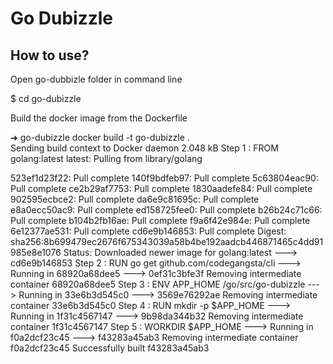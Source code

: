 Go Dubizzle 
===========


How to use?
-----------

Open go-dubbizle folder in command line

$  cd go-dubizzle

Build the docker image from the Dockerfile

➜  go-dubizzle  docker build -t go-dubizzle .  
Sending build context to Docker daemon 2.048 kB
Step 1 : FROM golang:latest
latest: Pulling from library/golang

523ef1d23f22: Pull complete 
140f9bdfeb97: Pull complete 
5c63804eac90: Pull complete 
ce2b29af7753: Pull complete 
1830aadefe84: Pull complete 
902595ecbce2: Pull complete 
da6e9c81695c: Pull complete 
e8a0ecc50ac9: Pull complete 
ed158725fee0: Pull complete 
b26b24c71c66: Pull complete 
b104b2fb16ae: Pull complete 
f9a6f42e984e: Pull complete 
6e12377ae531: Pull complete 
cd6e9b146853: Pull complete 
Digest: sha256:8b699479ec2676f675343039a58b4be192aadcb446871465c4dd91985e8e1076
Status: Downloaded newer image for golang:latest
 ---> cd6e9b146853
Step 2 : RUN go get github.com/codegangsta/cli
 ---> Running in 68920a68dee5
 ---> 0ef31c3bfe3f
Removing intermediate container 68920a68dee5
Step 3 : ENV APP_HOME /go/src/go-dubizzle
 ---> Running in 33e6b3d545c0
 ---> 3569e76292ae
Removing intermediate container 33e6b3d545c0
Step 4 : RUN mkdir -p $APP_HOME
 ---> Running in 1f31c4567147
 ---> 9b98da344b32
Removing intermediate container 1f31c4567147
Step 5 : WORKDIR $APP_HOME
 ---> Running in f0a2dcf23c45
 ---> f43283a45ab3
Removing intermediate container f0a2dcf23c45
Successfully built f43283a45ab3



